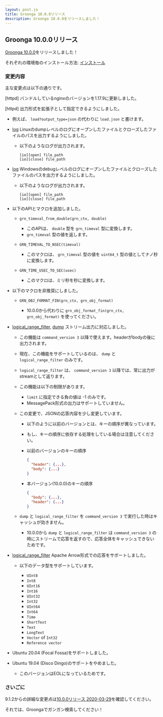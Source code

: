 ```yaml
---
layout: post.ja
title: Groonga 10.0.0リリース
description: Groonga 10.0.0をリリースしました！
---
```


## Groonga 10.0.0リリース

[Groonga 10.0.0](/ja/docs/news.html#release-10-0-0)をリリースしました！

それぞれの環境毎のインストール方法: [インストール](/ja/docs/install.html)

### 変更内容

主な変更点は以下の通りです。

[httpd] バンドルしているnginxのバージョンを1.17.9に更新しました。

[httpd] 出力形式を拡張子として指定できるようにしました。

  * 例えば、 `load?output_type=json` の代わりに `load.json` と書けます。

* [log](/ja/docs/reference/log.html) Linuxのdumpレベルのログにオープンしたファイルとクローズしたファイルのパスを出力するようにしました。

  * 以下のようなログが出力されます。

    ```
    [io][open] file_path
    [io][close] file_path
    ```

* [log](/ja/docs/reference/log.html) Windowsのdebugレベルのログにオープンしたファイルとクローズしたファイルのパスを出力するようにしました。

  * 以下のようなログが出力されます。

    ```
    [io][open] file_path
    [io][close] file_path
    ```

* 以下のAPIとマクロを追加しました。

  * `grn_timeval_from_double(grn_ctx, double)`

    * このAPIは、 `double` 型を `grn_timeval` 型に変換します。
    * `grn_timeval` 型の値を返します。

  * `GRN_TIMEVAL_TO_NSEC(timeval)`

    * このマクロは、 `grn_timeval` 型の値を `uint64_t` 型の値としてナノ秒に変換します。

  * `GRN_TIME_USEC_TO_SEC(usec)`

    * このマクロは、ミリ秒を秒に変換します。

* 以下のマクロを非推奨にしました。

  * `GRN_OBJ_FORMAT_FIN(grn_ctx, grn_obj_format)`

    * 10.0.0から代わりに `grn_obj_format_fin(grn_ctx, grn_obj_format)` を使ってください。

* [logical_range_filter](/ja/docs/reference/commands/logical_range_filter.html), [dump](/ja/docs/reference/commands/dump.html) ストリーム出力に対応しました。

  * この機能は `command_version 3` 以降で使えます。headerがbodyの後に出力されます。

  * 現在、この機能をサポートしているのは、 `dump` と `logical_range_filter` のみです。

  * `logical_range_filter` は、 `command_version 3` 以降では、常に出力がstreamとして返ります。

  * この機能は以下の制限があります。

    * `limit` に指定できる負の値は -1 のみです。
    * MessagePack形式の出力はサポートしていません。

  * この変更で、JSONの応答内容を少し変更しています。

    * 以下のように以前のバージョンとは、キーの順序が異なっています。
    * もし、キーの順序に依存する処理をしている場合は注意してください。

    * 以前のバージョンのキーの順序

      ```json
      {
        "header": {...},
        "body": {...}
      }
      ```

    * 本バージョン(10.0.0)のキーの順序

      ```json
      {
        "body": {...},
        "header": {...}
      }
      ```

  * `dump` と `logical_range_filter` を `command_version 3` で実行した時はキャッシュが効きません。

    * 10.0.0から `dump` と `logical_range_filter` は `command_version 3` の時にストリームで応答を返すので、応答全体をキャッシュできないためです。

* [logical_range_filter](/ja/docs/reference/commands/logical_range_filter.html) Apache Arrow形式での応答をサポートしました。

  * 以下のデータ型をサポートしています。

    * `UInt8`
    * `Int8`
    * `UInt16`
    * `Int16`
    * `UInt32`
    * `Int32`
    * `UInt64`
    * `Int64`
    * `Time`
    * `ShortText`
    * `Text`
    * `LongText`
    * `Vector` of `Int32`
    * `Reference vector`

* Ubuntu 20.04 (Focal Fossa)をサポートしました。

* Ubuntu 19.04 (Disco Dingo)のサポートをやめました。

  * このバージョンはEOLになっているためです。

### さいごに

9.1.2からの詳細な変更点は[10.0.0リリース 2020-03-29](/ja/docs/news.html#release-10-0-0)を確認してください。

それでは、Groongaでガンガン検索してください！

